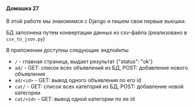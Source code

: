 #### Домашка 27
В этой работе мы знакомимся с Django и пишем свои первые вьюшки.

БД заполнена путем конвертации данных из csv-файла (реализовано в `csv_to_json.py`)

В приложении доступны следующие эндпойнты:
* `/` - главная страница, выдает результат {"status": "ok'}
* `ad/` - GET: список всех объявлений из БД, POST: добавление нового объявления
* `ad/<id>` - GET: вывод одного объявления по его id
* `cat/` - GET: список всех категорий из БД, POST: добавление новой категории
* `cat/<id>` - GET: вывод одной категории по ее id